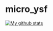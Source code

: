 # micro_ysf
[![My github stats](https://github-readme-stats.vercel.app/api?username=myusf01&show_icons=true)](https://github.com/anuraghazra/github-readme-stats)
